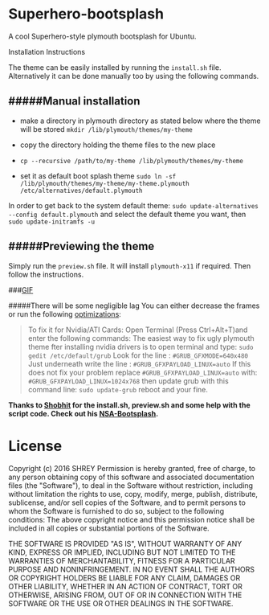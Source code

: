 # Superhero-bootsplash

A cool Superhero-style plymouth bootsplash for Ubuntu.

Installation Instructions

The theme can be easily installed by running the `install.sh` file. Alternatively it can be done manually too by using the following commands.

#####Manual installation
---

* make a directory in plymouth directory as stated below where the theme will be stored 
`mkdir /lib/plymouth/themes/my-theme`

* copy the directory holding the theme files to the new place 
* `cp --recursive /path/to/my-theme /lib/plymouth/themes/my-theme`

* set it as default boot splash theme 
`sudo ln -sf /lib/plymouth/themes/my-theme/my-theme.plymouth /etc/alternatives/default.plymouth`

In order to get back to the system default theme: `sudo update-alternatives --config default.plymouth` and select the default theme you want, then `sudo update-initramfs -u`

#####Previewing the theme
---

Simply run the  `preview.sh` file. It will install `plymouth-x11` if required. Then follow the instructions.

###[GIF](http://www.shortlist.com/resource/binary/e461d9b8eee234af131d4339662991c9/comiccharcters480.gif)

#####There will be some negligible lag
You can either decrease the frames or run the following [optimizations](http://www.shortlist.com/resource/binary/e461d9b8eee234af131d4339662991c9/comiccharcters480.gif):

>To fix it for Nvidia/ATI Cards:
>Open Terminal (Press Ctrl+Alt+T)and enter the following commands:
>The easiest way to fix ugly plymouth theme fter installing nvidia drivers is to open terminal and type:
>`sudo gedit /etc/default/grub`
>Look for the line :
>`#GRUB_GFXMODE=640x480`
>Just underneath write the line :
>`#GRUB_GFXPAYLOAD_LINUX=auto`
>If this does not fix your problem replace `#GRUB_GFXPAYLOAD_LINUX=auto` with:
>`#GRUB_GFXPAYLOAD_LINUX=1024x768`
>then update grub with this command line:
>`sudo update-grub`
>reboot and your fine.


<b> Thanks to [Shobhit](https://github.com/skd1993) for the install.sh, preview.sh and some help with the script code. 
Check out his [NSA-Bootsplash](https://github.com/skd1993/nsa-plymouth).
</b>



# License

Copyright (c) 2016 SHREY Permission is hereby granted, free of charge, to any person obtaining copy of this software and associated documentation files (the "Software"), to deal in the Software without restriction, including without limitation the rights to use, copy, modify, merge, publish, distribute, sublicense, and/or sell copies of the Software, and to permit persons to whom the Software is furnished to do so, subject to the following conditions: The above copyright notice and this permission notice shall be included in all copies or substantial portions of the Software.

THE SOFTWARE IS PROVIDED "AS IS", WITHOUT WARRANTY OF ANY KIND, EXPRESS OR IMPLIED, INCLUDING BUT NOT LIMITED TO THE WARRANTIES OF MERCHANTABILITY, FITNESS FOR A PARTICULAR PURPOSE AND NONINFRINGEMENT. IN NO EVENT SHALL THE AUTHORS OR COPYRIGHT HOLDERS BE LIABLE FOR ANY CLAIM, DAMAGES OR OTHER LIABILITY, WHETHER IN AN ACTION OF CONTRACT, TORT OR OTHERWISE, ARISING FROM, OUT OF OR IN CONNECTION WITH THE SOFTWARE OR THE USE OR OTHER DEALINGS IN THE SOFTWARE.
